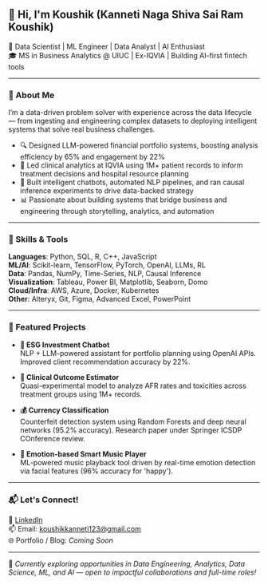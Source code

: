 ## 👋 Hi, I'm Koushik (Kanneti Naga Shiva Sai Ram Koushik)

🚀 Data Scientist | ML Engineer | Data Analyst | AI Enthusiast  
🎓 MS in Business Analytics @ UIUC | Ex-IQVIA | Building AI-first fintech tools

---

### 💼 About Me

I’m a data-driven problem solver with experience across the data lifecycle — from ingesting and engineering complex datasets to deploying intelligent systems that solve real business challenges.

- 🔍 Designed LLM-powered financial portfolio systems, boosting analysis efficiency by 65% and engagement by 22%
- 💊 Led clinical analytics at IQVIA using 1M+ patient records to inform treatment decisions and hospital resource planning
- 🤖 Built intelligent chatbots, automated NLP pipelines, and ran causal inference experiments to drive data-backed strategy
- 📊 Passionate about building systems that bridge business and engineering through storytelling, analytics, and automation

---

### 🧠 Skills & Tools

**Languages**: Python, SQL, R, C++, JavaScript  
**ML/AI**: Scikit-learn, TensorFlow, PyTorch, OpenAI, LLMs, RL  
**Data**: Pandas, NumPy, Time-Series, NLP, Causal Inference  
**Visualization**: Tableau, Power BI, Matplotlib, Seaborn, Domo  
**Cloud/Infra**: AWS, Azure, Docker, Kubernetes  
**Other**: Alteryx, Git, Figma, Advanced Excel, PowerPoint

---

### 📂 Featured Projects

- **🧾 ESG Investment Chatbot**  
  NLP + LLM-powered assistant for portfolio planning using OpenAI APIs. Improved client recommendation accuracy by 22%.

- **🧪 Clinical Outcome Estimator**  
  Quasi-experimental model to analyze AFR rates and toxicities across treatment groups using 1M+ records.

- **💰 Currency Classification**  
  Counterfeit detection system using Random Forests and deep neural networks (95.2% accuracy). Research paper under Springer ICSDP COnference review.

- **🎵 Emotion-based Smart Music Player**  
  ML-powered music playback tool driven by real-time emotion detection via facial features (96% accuracy for 'happy').

---

### 📬 Let's Connect!

🔗 [LinkedIn](https://linkedin.com/in/YOUR-LINK-HERE)  
📫 Email: koushikkanneti123@gmail.com  
🌐 Portfolio / Blog: *Coming Soon*

---

🔁 *Currently exploring opportunities in Data Engineering, Analytics, Data Science, ML, and AI — open to impactful collaborations and full-time roles!*
